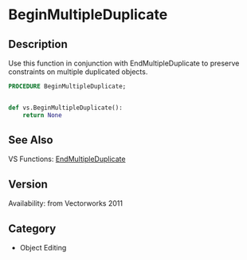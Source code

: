 # BeginMultipleDuplicate

## Description
Use this function in conjunction with EndMultipleDuplicate to preserve constraints on multiple duplicated objects.

```pascal
PROCEDURE BeginMultipleDuplicate;
```

```python

def vs.BeginMultipleDuplicate():
    return None
```

## See Also
VS Functions:
[EndMultipleDuplicate](EndMultipleDuplicate.md)

## Version
Availability: from Vectorworks 2011
## Category
* Object Editing

